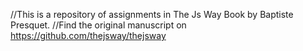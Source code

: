 //This is a repository of assignments in The Js Way Book by Baptiste Presquet.
//Find the original manuscript on https://github.com/thejsway/thejsway

